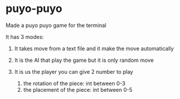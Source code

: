 # puyo-puyo

Made a puyo puyo game for the terminal

It has 3 modes:

1) It takes move from a text file and it make the move automatically

2) It is the AI that play the game but it is only random move

3) It is us the player
    you can give 2 number to play
    1) the rotation of the piece: int between 0-3
    2) the placement of the piece: int between 0-5
